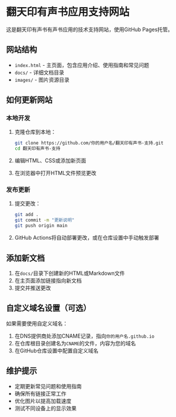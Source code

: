 # 翻天印有声书应用支持网站

这是翻天印有声书有声书应用的技术支持网站，使用GitHub Pages托管。

## 网站结构

- `index.html` - 主页面，包含应用介绍、使用指南和常见问题
- `docs/` - 详细文档目录
- `images/` - 图片资源目录

## 如何更新网站

### 本地开发

1. 克隆仓库到本地：
   ```bash
   git clone https://github.com/你的用户名/翻天印有声书-支持.git
   cd 翻天印有声书-支持
   ```

2. 编辑HTML、CSS或添加新页面

3. 在浏览器中打开HTML文件预览更改

### 发布更新

1. 提交更改：
   ```bash
   git add .
   git commit -m "更新说明"
   git push origin main
   ```

2. GitHub Actions将自动部署更改，或在仓库设置中手动触发部署

## 添加新文档

1. 在`docs/`目录下创建新的HTML或Markdown文件
2. 在主页面添加链接指向新文档
3. 提交并推送更改

## 自定义域名设置（可选）

如果需要使用自定义域名：

1. 在DNS提供商处添加CNAME记录，指向`你的用户名.github.io`
2. 在仓库根目录创建名为`CNAME`的文件，内容为您的域名
3. 在GitHub仓库设置中配置自定义域名

## 维护提示

- 定期更新常见问题和使用指南
- 确保所有链接正常工作
- 优化图片以提高加载速度
- 测试不同设备上的显示效果
